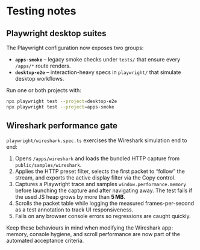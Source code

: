 # Testing notes

## Playwright desktop suites

The Playwright configuration now exposes two groups:

- **`apps-smoke`** – legacy smoke checks under `tests/` that ensure every `/apps/*` route renders.
- **`desktop-e2e`** – interaction-heavy specs in `playwright/` that simulate desktop workflows.

Run one or both projects with:

```bash
npx playwright test --project=desktop-e2e
npx playwright test --project=apps-smoke
```

## Wireshark performance gate

`playwright/wireshark.spec.ts` exercises the Wireshark simulation end to end:

1. Opens `/apps/wireshark` and loads the bundled HTTP capture from `public/samples/wireshark`.
2. Applies the HTTP preset filter, selects the first packet to “follow” the stream, and exports the active display filter via the Copy control.
3. Captures a Playwright trace and samples `window.performance.memory` before launching the capture and after navigating away. The test fails if the used JS heap grows by more than **5 MB**.
4. Scrolls the packet table while logging the measured frames-per-second as a test annotation to track UI responsiveness.
5. Fails on any browser console errors so regressions are caught quickly.

Keep these behaviours in mind when modifying the Wireshark app: memory, console hygiene, and scroll performance are now part of the automated acceptance criteria.
